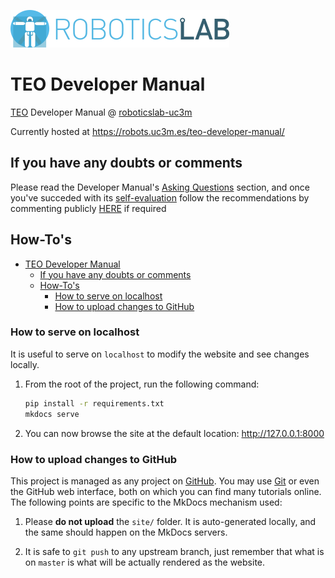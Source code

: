 [![roboticslab-uc3m logo](docs/fig/roboticslab-banner-350px.png)](https://github.com/roboticslab-uc3m)

# TEO Developer Manual

[TEO](http://roboticslab.uc3m.es/roboticslab/robot/teo-humanoid) Developer Manual @ [roboticslab-uc3m](https://github.com/roboticslab-uc3m)

Currently hosted at <https://robots.uc3m.es/teo-developer-manual/>

## If you have any doubts or comments

Please read the Developer Manual's [Asking Questions](https://robots.uc3m.es/developer-manual/asking-questions.html) section, and once you've succeded with its [self-evaluation](https://robots.uc3m.es/developer-manual/asking-questions.html#self-evaluation-time) follow the recommendations by commenting publicly [HERE](https://github.com/roboticslab-uc3m/teo-developer-manual/issues/new) if required

## How-To's

- [TEO Developer Manual](#teo-developer-manual)
  - [If you have any doubts or comments](#if-you-have-any-doubts-or-comments)
  - [How-To's](#how-tos)
    - [How to serve on localhost](#how-to-serve-on-localhost)
    - [How to upload changes to GitHub](#how-to-upload-changes-to-github)

### How to serve on localhost

It is useful to serve on `localhost` to modify the website and see changes locally.

1. From the root of the project, run the following command:

   ```bash
   pip install -r requirements.txt
   mkdocs serve
   ```

1. You can now browse the site at the default location: <http://127.0.0.1:8000>

### How to upload changes to GitHub

This project is managed as any project on [GitHub](https://www.github.com). You may use [Git](https://git-scm.com) or even the GitHub web interface, both on which you can find many tutorials online. The following points are specific to the MkDocs mechanism used:

1. Please **do not upload** the `site/` folder. It is auto-generated locally, and the same should happen on the MkDocs servers.

1. It is safe to `git push` to any upstream branch, just remember that what is on `master` is what will be actually rendered as the website.
